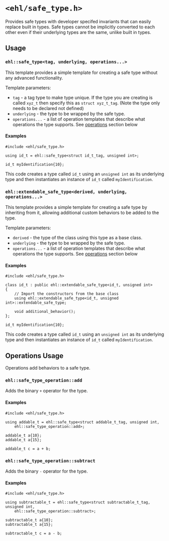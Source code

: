 # `<ehl/safe_type.h>`

Provides safe types with developer specifed invariants that can easily replace
built in types. Safe types cannot be implicitly converted to each other even if
their underlying types are the same, unlike built in types.

## Usage

### `ehl::safe_type<tag, underlying, operations...>`

This template provides a simple template for creating a safe type without any
advanced functionality. 

Template parameters:

* `tag` - a tag type to make type unique. If the type you are creating is
  called `xyz_t` then specify this as `struct xyz_t_tag`. (Note the type only
  needs to be declared not defined) 
* `underlying` - the type to be wrapped by the safe type.
* `operations...` - a list of operation templates that describe what operations
  the type supports. See [operations](#operations) section below 

#### Examples

```
#include <ehl/safe_type.h>

using id_t = ehl::safe_type<struct id_t_tag, unsigned int>;

id_t myIdentification{10};

```

This code creates a type called `id_t` using an `unsigned int` as its
underlying type and then instantiates an instance of `id_t` called
`myIdentification`.

### `ehl::extendable_safe_type<derived, underlying, operations...>`

This template provides a simple template for creating a safe type by
inheriting from it, allowing additional custom behaviors to be added to the
type.


Template parameters:

* `derived` - the type of the class using this type as a base class. 
* `underlying` - the type to be wrapped by the safe type.
* `operations...` - a list of operation templates that describe what operations
  the type supports. See [operations](#operations) section below 

#### Examples

```
#include <ehl/safe_type.h>

class id_t : public ehl::extendable_safe_type<id_t, unsigned int>
{
    // Import the constructors from the base class
    using ehl::extendable_safe_type<id_t, unsigned int>::extendable_safe_type;
    
    void additional_behavior();
};

id_t myIdentification{10};

```

This code creates a type called `id_t` using an `unsigned int` as its
underlying type and then instantiates an instance of `id_t` called
`myIdentification`.


<a name="operations"></a>
## Operations Usage

Operations add behaviors to a safe type.

### `ehl::safe_type_operation::add`

Adds the binary `+` operator for the type.

#### Examples

```
#include <ehl/safe_type.h>

using addable_t = ehl::safe_type<struct addable_t_tag, unsigned int,
    ehl::safe_type_operation::add>;

addable_t a{10};
addable_t a{15};

addable_t c = a + b;

```

### `ehl::safe_type_operation::subtract`

Adds the binary `-` operator for the type.

#### Examples

```
#include <ehl/safe_type.h>

using subtractable_t = ehl::safe_type<struct subtractable_t_tag, unsigned int,
    ehl::safe_type_operation::subtract>;

subtractable_t a{10};
subtractable_t a{15};

subtractable_t c = a - b;

```
